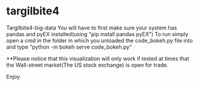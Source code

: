 # targilbite4
Targilbite4-big-data
You will have to first make sure your system has pandas and pyEX installed(using "pip install pandas pyEX")
To run simply open a cmd in the folder in which you unloaded the code_bokeh.py file into and type "python -m bokeh serve code_bokeh.py"

**Please notice that this visualization will only work if tested at times that the Wall-street market(The US stock exchange) is open for trade.

Enjoy
